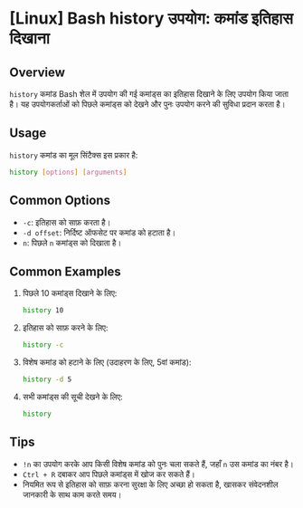 # [Linux] Bash history उपयोग: कमांड इतिहास दिखाना

## Overview
`history` कमांड Bash शेल में उपयोग की गई कमांड्स का इतिहास दिखाने के लिए उपयोग किया जाता है। यह उपयोगकर्ताओं को पिछले कमांड्स को देखने और पुनः उपयोग करने की सुविधा प्रदान करता है।

## Usage
`history` कमांड का मूल सिंटैक्स इस प्रकार है:

```bash
history [options] [arguments]
```

## Common Options
- `-c`: इतिहास को साफ़ करता है।
- `-d offset`: निर्दिष्ट ऑफसेट पर कमांड को हटाता है।
- `n`: पिछले `n` कमांड्स को दिखाता है।

## Common Examples
1. पिछले 10 कमांड्स दिखाने के लिए:
   ```bash
   history 10
   ```

2. इतिहास को साफ़ करने के लिए:
   ```bash
   history -c
   ```

3. विशेष कमांड को हटाने के लिए (उदाहरण के लिए, 5वां कमांड):
   ```bash
   history -d 5
   ```

4. सभी कमांड्स की सूची देखने के लिए:
   ```bash
   history
   ```

## Tips
- `!n` का उपयोग करके आप किसी विशेष कमांड को पुनः चला सकते हैं, जहाँ `n` उस कमांड का नंबर है।
- `Ctrl + R` दबाकर आप पिछले कमांड्स में खोज कर सकते हैं।
- नियमित रूप से इतिहास को साफ़ करना सुरक्षा के लिए अच्छा हो सकता है, खासकर संवेदनशील जानकारी के साथ काम करते समय।